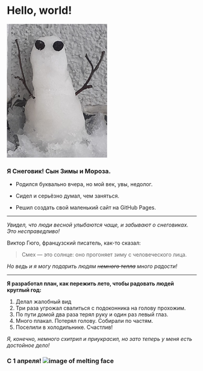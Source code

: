 # Hello, world!

![image of snowman](https://github.com/TaShuva/CV/blob/main/snowman.jpg)

### **Я Снеговик! Сын Зимы и Мороза.**

+ Родился буквально вчера, но мой век, увы, недолог.

+ Сидел и серьёзно думал, чем заняться. 

+ Решил создать свой маленький сайт на GitHub Pages.

***
*Увидел, что люди весной улыбаются чаще, и забывают о снеговиках. Это несправедливо!*

Виктор Гюго, французский писатель, как-то сказал:
> Смех — это солнце: оно прогоняет зиму с человеческого лица.

*Но ведь и я могу подарить людям ~~немного тепла~~ много радости!*
***

**Я разработал план, как пережить лето, чтобы радовать людей круглый год:**

1. Делал жалобный вид
2. Три раза угрожал свалиться с подоконника на голову прохожим. 
3. По пути домой два раза терял руку и один раз левый глаз.
4. Много плакал. Потерял голову. Собирали по частям. 
5. Поселили в холодильнике. Счастлив!

*Я, конечно, немного схитрил и приукрасил, но зато теперь у меня есть достойное дело!*

### **С 1 апреля!** ![image of melting face](https://em-content.zobj.net/thumbs/160/whatsapp/326/melting-face_1fae0.png)